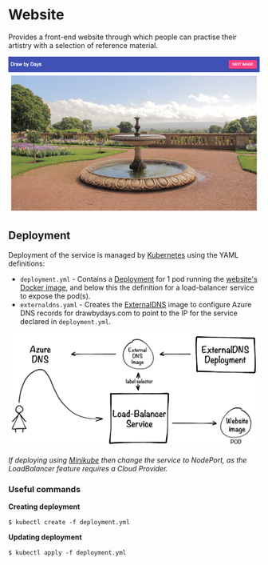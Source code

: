 # Website

Provides a front-end website through which people can practise their artistry with a selection of reference material.

![Screenshot of website](./docs/website-screenshot.png)

## Deployment

Deployment of the service is managed by [Kubernetes][kubernetes] using the YAML definitions:

* `deployment.yml` - Contains a [Deployment][kubernetes-deployment] for 1 pod running the [website's Docker image][docker-image], and 
 below this the definition for a load-balancer service to expose the pod(s).
* `externaldns.yaml` - Creates the [ExternalDNS][external-dns] image to configure Azure DNS records for drawbydays.com to 
point to the IP for the service declared in `deployment.yml`.

![Diagram of Kubernetes deployment](./docs/kubernetes-diagram.png)

*If deploying using [Minikube][minikube] then change the service to NodePort, as the LoadBalancer feature requires a Cloud
 Provider.*

### Useful commands

**Creating deployment**

```
$ kubectl create -f deployment.yml
```

**Updating deployment**

```
$ kubectl apply -f deployment.yml
```


[kubernetes]:https://kubernetes.io/
[kubernetes-deployment]:https://kubernetes.io/docs/concepts/workloads/controllers/deployment/
[docker-image]:https://hub.docker.com/r/sketchingdev/drawbydays-website/
[external-dns]:https://github.com/kubernetes-incubator/external-dns
[minikube]:https://kubernetes.io/docs/getting-started-guides/minikube/